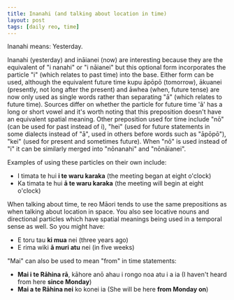 ```yaml
---
title: Inanahi (and talking about location in time)
layout: post
tags: [daily reo, time]
---
```


Inanahi means: Yesterday.

Inanahi (yesterday) and ināianei (now) are interesting because they are the equivalent of "i nanahi" or "i nāianei" but this optional form incorporates the particle "i" (which relates to past time) into the base. Either form can be used, although the equivalent future time kupu āpōpō (tomorrow), ākuanei (presently, not long after the present) and āwhea (when, future tense) are now only used as single words rather than separating "ā" (which relates to future time). Sources differ on whether the particle for future time 'ā' has a long or short vowel and it's worth noting that this preposition doesn't have an equivalent spatial meaning. Other preposition used for time include "nō" (can be used for past instead of i), "hei" (used for future statements in some dialects instead of "ā", used in others before words such as "āpōpō"), "kei" (used for present and sometimes future). When "nō" is used instead of "i" it can be similarly merged into "nōnanahi" and "nōnāianei".

Examples of using these particles on their own include:
- I timata te hui **i te waru karaka** (the meeting began at eight o'clock)
- Ka timata te hui **ā te waru karaka** (the meeting will begin at eight o'clock)

When talking about time, te reo Māori tends to use the same prepositions as when talking about location in space. You also see locative nouns and directional particles which have spatial meanings being used in a temporal sense as well. So you might have:
- E toru tau **ki mua** nei (three years ago)
- E rima wiki **ā muri atu** nei (in five weeks)

"Mai" can also be used to mean "from" in time statements:
- **Mai i te Rāhina rā**, kāhore anō ahau i rongo noa atu i a ia (I haven't heard from here **since Monday**)
- **Mai a te Rāhina nei** ko konei ia (She will be here **from Monday on**)
